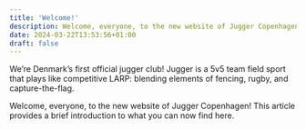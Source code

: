 ```yaml
---
title: 'Welcome!'
description: Welcome, everyone, to the new website of Jugger Copenhagen! This article provides a brief introduction to what you can now find here.
date: 2024-03-22T13:53:56+01:00
draft: false
---
```


We’re Denmark’s first official jugger club! Jugger is a 5v5 team field sport that plays like competitive LARP: blending elements of fencing, rugby, and capture-the-flag.

Welcome, everyone, to the new website of Jugger Copenhagen! This article provides a brief introduction to what you can now find here.

